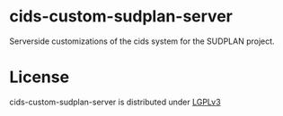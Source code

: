 cids-custom-sudplan-server
==========================

Serverside customizations of the cids system for the SUDPLAN project.

License
=======

cids-custom-sudplan-server is distributed under [LGPLv3](https://github.com/cismet/cids-custom-sudplan-server/blob/dev/LICENSE)
